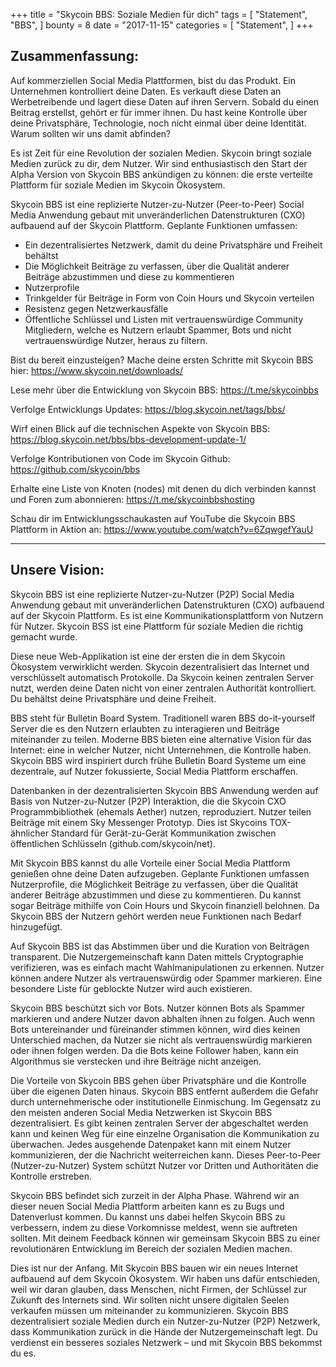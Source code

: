 +++
title = "Skycoin BBS: Soziale Medien für dich"
tags = [
    "Statement",
    "BBS",
]
bounty = 8
date = "2017-11-15"
categories = [
    "Statement",
]
+++

## Zusammenfassung:

Auf kommerziellen Social Media Plattformen, bist du das Produkt. Ein Unternehmen kontrolliert deine Daten. Es verkauft diese Daten an Werbetreibende und lagert diese Daten auf ihren Servern. Sobald du einen Beitrag erstellst, gehört er für immer ihnen. Du hast keine Kontrolle über deine Privatsphäre, Technologie, noch nicht einmal über deine Identität. Warum sollten wir uns damit abfinden?

Es ist Zeit für eine Revolution der sozialen Medien. Skycoin bringt soziale Medien zurück zu dir, dem Nutzer. Wir sind enthusiastisch den Start der Alpha Version von Skycoin BBS ankündigen zu können: die erste verteilte Plattform für soziale Medien im Skycoin Ökosystem.

Skycoin BBS ist eine replizierte Nutzer-zu-Nutzer (Peer-to-Peer) Social Media Anwendung gebaut mit unveränderlichen Datenstrukturen (CXO) aufbauend auf der Skycoin Plattform. Geplante Funktionen umfassen:
- Ein dezentralisiertes Netzwerk, damit du deine Privatsphäre und Freiheit behältst
- Die Möglichkeit Beiträge zu verfassen, über die Qualität anderer Beiträge abzustimmen und diese zu kommentieren
- Nutzerprofile
- Trinkgelder für Beiträge in Form von Coin Hours und Skycoin verteilen
- Resistenz gegen Netzwerkausfälle
- Öffentliche Schlüssel und Listen mit vertrauenswürdige Community Mitgliedern, welche es Nutzern erlaubt Spammer, Bots und nicht vertrauenswürdige Nutzer, heraus zu filtern.

Bist du bereit einzusteigen? Mache deine ersten Schritte mit Skycoin BBS hier: https://www.skycoin.net/downloads/

Lese mehr über die Entwicklung von Skycoin BBS: https://t.me/skycoinbbs

Verfolge Entwicklungs Updates: https://blog.skycoin.net/tags/bbs/

Wirf einen Blick auf die technischen Aspekte von Skycoin BBS: https://blog.skycoin.net/bbs/bbs-development-update-1/

Verfolge Kontributionen von Code im Skycoin Github: https://github.com/skycoin/bbs

Erhalte eine Liste von Knoten (nodes) mit denen du dich verbinden kannst und Foren zum abonnieren: https://t.me/skycoinbbshosting

Schau dir im Entwicklungsschaukasten auf YouTube die Skycoin BBS Plattform in Aktion an: https://www.youtube.com/watch?v=6ZqwgefYauU 

---

## Unsere Vision: 
Skycoin BBS ist eine replizierte Nutzer-zu-Nutzer (P2P) Social Media Anwendung gebaut mit unveränderlichen Datenstrukturen (CXO) aufbauend auf der Skycoin Plattform. Es ist eine Kommunikationsplattform von Nutzern für Nutzer. Skycoin BSS ist eine Plattform für soziale Medien die richtig gemacht wurde.

Diese neue Web-Applikation ist eine der ersten die in dem Skycoin Ökosystem verwirklicht werden. Skycoin dezentralisiert das Internet und verschlüsselt automatisch Protokolle. Da Skycoin keinen zentralen Server nutzt, werden deine Daten nicht von einer zentralen Authorität kontrolliert. Du behältst deine Privatsphäre und deine Freiheit.

BBS steht für Bulletin Board System. Traditionell waren BBS do-it-yourself Server die es den Nutzern erlaubten zu interagieren und Beiträge miteinander zu teilen. Moderne BBS bieten eine alternative Vision für das Internet: eine in welcher Nutzer, nicht Unternehmen, die Kontrolle haben. Skycoin BBS wird inspiriert durch frühe Bulletin Board Systeme um eine dezentrale, auf Nutzer fokussierte, Social Media Plattform erschaffen. 

Datenbanken in der dezentralisierten Skycoin BBS Anwendung werden auf Basis von Nutzer-zu-Nutzer (P2P) Interaktion, die die Skycoin CXO Programmbibliothek (ehemals Aether) nutzen, reproduziert. Nutzer teilen Beiträge mit einem Sky Messenger Prototyp. Dies ist Skycoins TOX-ähnlicher Standard für Gerät-zu-Gerät Kommunikation zwischen öffentlichen Schlüsseln (github.com/skycoin/net).

Mit Skycoin BBS kannst du alle Vorteile einer Social Media Plattform genießen ohne deine Daten aufzugeben. Geplante Funktionen umfassen Nutzerprofile, die Möglichkeit Beiträge zu verfassen, über die Qualität anderer Beiträge abzustimmen und diese zu kommentieren. Du kannst sogar Beiträge mithilfe von Coin Hours und Skycoin finanziell belohnen. Da Skycoin BBS der Nutzern gehört werden neue Funktionen nach Bedarf hinzugefügt.

Auf Skycoin BBS ist das Abstimmen über und die Kuration von Beiträgen transparent. Die Nutzergemeinschaft kann Daten mittels Cryptographie verifizieren, was es einfach macht Wahlmanipulationen zu erkennen. Nutzer können andere Nutzer als vertrauenswürdig oder Spammer markieren. Eine besondere Liste für geblockte Nutzer wird auch existieren.

Skycoin BBS beschützt sich vor Bots. Nutzer können Bots als Spammer markieren und andere Nutzer davon abhalten ihnen zu folgen. Auch wenn Bots untereinander und füreinander stimmen können, wird dies keinen Unterschied machen, da Nutzer sie nicht als vertrauenswürdig markieren oder ihnen folgen werden. Da die Bots keine Follower haben, kann ein Algorithmus sie verstecken und ihre Beiträge nicht anzeigen. 

Die Vorteile von Skycoin BBS gehen über Privatsphäre und die Kontrolle über die eigenen Daten hinaus. Skycoin BBS entfernt außerdem die Gefahr durch unternehmerische oder institutionelle Einmischung. 
Im Gegensatz zu den meisten anderen Social Media Netzwerken ist Skycoin BBS dezentralisiert. Es gibt keinen zentralen Server der abgeschaltet werden kann und keinen Weg für eine einzelne Organisation die Kommunikation zu überwachen. Jedes ausgehende Datenpaket kann mit einem Nutzer kommunizieren, der die Nachricht weiterreichen kann. Dieses Peer-to-Peer (Nutzer-zu-Nutzer) System schützt Nutzer vor Dritten und Authoritäten die Kontrolle erstreben.

Skycoin BBS befindet sich zurzeit in der Alpha Phase. Während wir an dieser neuen Social Media Plattform arbeiten kann es zu Bugs und Datenverlust kommen. Du kannst uns dabei helfen Skycoin BBS zu verbessern, indem zu diese Vorkomnisse meldest, wenn sie auftreten sollten. Mit deinem Feedback können wir gemeinsam Skycoin BBS zu einer revolutionären Entwicklung im Bereich der sozialen Medien machen.

Dies ist nur der Anfang. Mit Skycoin BBS bauen wir ein neues Internet aufbauend auf dem Skycoin Ökosystem. Wir haben uns dafür entschieden, weil wir daran glauben, dass Menschen, nicht Firmen, der Schlüssel zur Zukunft des Internets sind. Wir sollten nicht unsere digitalen Seelen verkaufen müssen um miteinander zu kommunizieren. Skycoin BBS dezentralisiert soziale Medien durch ein Nutzer-zu-Nutzer (P2P) Netzwerk, dass Kommunikation zurück in die Hände der Nutzergemeinschaft legt. Du verdienst ein besseres soziales Netzwerk – und mit Skycoin BBS bekommst du es.
